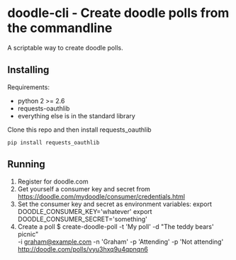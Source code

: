 
# doodle-cli - Create doodle polls from the commandline #

A scriptable way to create doodle polls.

## Installing ##

Requirements:

- python 2 >= 2.6
- requests-oauthlib 
- everything else is in the standard library

Clone this repo and then install requests_oauthlib

    pip install requests_oauthlib

## Running ##

1. Register for doodle.com
1. Get yourself a consumer key and secret from https://doodle.com/mydoodle/consumer/credentials.html
1. Set the consumer key and secret as environment variables:
        export DOODLE_CONSUMER_KEY='whatever'
        export DOODLE_CONSUMER_SECRET='something'
1. Create a poll
        $ create-doodle-poll -t 'My poll' -d "The teddy bears' picnic" \
          -i graham@example.com -n 'Graham' -p 'Attending' -p 'Not attending'
        http://doodle.com/polls/vyu3hxq9u4qpnqn6
